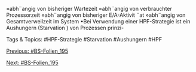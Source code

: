 ⋄abh¨angig von bisheriger Wartezeit
⋄abh¨angig von verbrauchter Prozessorzeit
⋄abh¨angig von bisheriger E/A-Aktivit ¨at
⋄abh¨angig von Gesamtverweilzeit im System
•Bei Verwendung einer HPF-Strategie ist ein Aushungern (Starvation ) von Prozessen prinzi-

   Tags & Topics:
   #HPF-Strategie
   #Starvation
   #Aushungern
   #HPF

[Previous: #BS-Folien_195](BS-Folien_195.md)

[Next: #BS-Folien_195](BS-Folien_195.md)